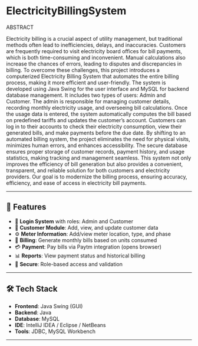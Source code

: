 # ElectricityBillingSystem


ABSTRACT

Electricity billing is a crucial aspect of utility management, but traditional methods often lead to inefficiencies, delays, and inaccuracies. Customers are frequently required to visit electricity board offices for bill payments, which is both time-consuming and inconvenient. Manual calculations also increase the chances of errors, leading to disputes and discrepancies in billing. To overcome these challenges, this project introduces a computerized Electricity Billing System that automates the entire billing process, making it more efficient and user-friendly.
The system is developed using Java Swing for the user interface and MySQL for backend database management. It includes two types of users: Admin and Customer. The admin is responsible for managing customer details, recording monthly electricity usage, and overseeing bill calculations. Once the usage data is entered, the system automatically computes the bill based on predefined tariffs and updates the customer’s account. Customers can log in to their accounts to check their electricity consumption, view their generated bills, and make payments before the due date.
By shifting to an automated billing system, the project eliminates the need for physical visits, minimizes human errors, and enhances accessibility. The secure database ensures proper storage of customer records, payment history, and usage statistics, making tracking and management seamless. This system not only improves the efficiency of bill generation but also provides a convenient, transparent, and reliable solution for both customers and electricity providers. Our goal is to modernize the billing process, ensuring accuracy, efficiency, and ease of access in electricity bill payments.

---

## 🚀 Features

- 👥 **Login System** with roles: Admin and Customer
- 🧾 **Customer Module**: Add, view, and update customer data
- ⚙️ **Meter Information**: Add/view meter location, type, and phase
- 📆 **Billing**: Generate monthly bills based on units consumed
- 💳 **Payment**: Pay bills via Paytm integration (opens browser)
- 📊 **Reports**: View payment status and historical billing
- 🔐 **Secure**: Role-based access and validation

---

## 🛠️ Tech Stack

- **Frontend**: Java Swing (GUI)
- **Backend**: Java
- **Database**: MySQL
- **IDE**: IntelliJ IDEA / Eclipse / NetBeans
- **Tools**: JDBC, MySQL Workbench

---
